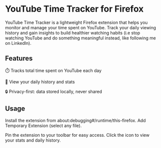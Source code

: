 # YouTube Time Tracker for Firefox

YouTube Time Tracker is a lightweight Firefox extension that helps you monitor and manage your time spent on YouTube. Track your daily viewing history and gain insights to build healthier watching habits (i.e stop watching YouTube and do something meaningful instead, like following me on LinkedIn).

## Features

⏱️ Tracks total time spent on YouTube each day

📅 View your daily history and stats

🔒 Privacy-first: data stored locally, never shared

## Usage

Install the extension from about:debugging#/runtime/this-firefox. Add Temporary Extension (select any file).

Pin the extension to your toolbar for easy access.
Click the icon to view your stats and daily history.
